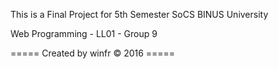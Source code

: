 This is a Final Project for 5th Semester SoCS BINUS University

Web Programming - LL01 - Group 9

=====  Created by winfr © 2016  =====

